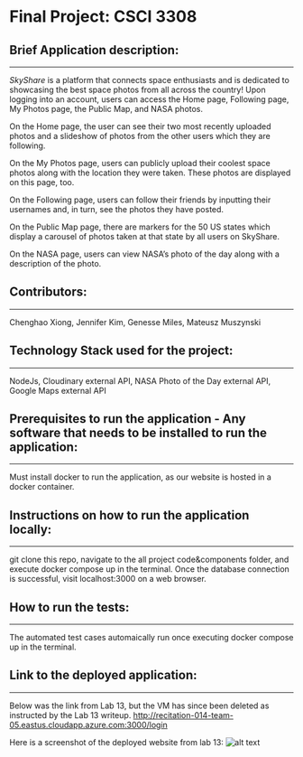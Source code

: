 # Final Project: CSCI 3308

## Brief Application description:
----
*SkyShare* is a platform that connects space enthusiasts and is dedicated to showcasing the best space photos from all across the country! Upon logging into an account, users can access the Home page, Following page, My Photos page, the Public Map, and NASA photos.

On the Home page, the user can see their two most recently uploaded photos and a slideshow of photos from the other users which they are following. 

On the My Photos page, users can publicly upload their coolest space photos along with the location they were taken. These photos are displayed on this page, too.

On the Following page, users can follow their friends by inputting their usernames and, in turn, see the photos they have posted.

On the Public Map page, there are markers for the 50 US states which display a carousel of photos taken at that state by all users on SkyShare.

On the NASA page, users can view NASA’s photo of the day along with a description of the photo.


## Contributors:
----
Chenghao Xiong, Jennifer Kim, Genesse Miles, Mateusz Muszynski

## Technology Stack used for the project:
------
NodeJs, Cloudinary external API, NASA Photo of the Day external API, Google Maps external API


## Prerequisites to run the application - Any software that needs to be installed to run the application:
----
Must install docker to run the application, as our website is hosted in a docker container.


## Instructions on how to run the application locally:
---
git clone this repo, navigate to the all project code&components folder, and execute docker compose up in the terminal. Once the database connection is successful, visit localhost:3000 on a web browser.


## How to run the tests:
----
The automated test cases automaically run once executing docker compose up in the terminal.

## Link to the deployed application:
------
Below was the link from Lab 13, but the VM has since been deleted as instructed by the Lab 13 writeup.
http://recitation-014-team-05.eastus.cloudapp.azure.com:3000/login 

Here is a screenshot of the deployed website from lab 13:
![alt text](RECITATION-14-TEAM-05-SkyShare/milestoneSubmissions/lab13screenshot.png
 "deployed screenshot")

